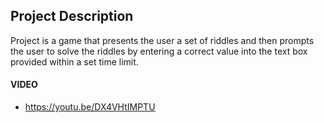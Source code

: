 
## Project Description

Project is a game that presents the user a set of riddles and then prompts the user to solve the riddles by entering a correct value into the text box provided within a set time limit. 



#### VIDEO

- https://youtu.be/DX4VHtIMPTU
